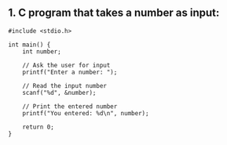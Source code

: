 ## 1. C program that takes a number as input: 
```
#include <stdio.h>

int main() {
    int number;

    // Ask the user for input
    printf("Enter a number: ");
    
    // Read the input number
    scanf("%d", &number);
    
    // Print the entered number
    printf("You entered: %d\n", number);

    return 0;
}
```
